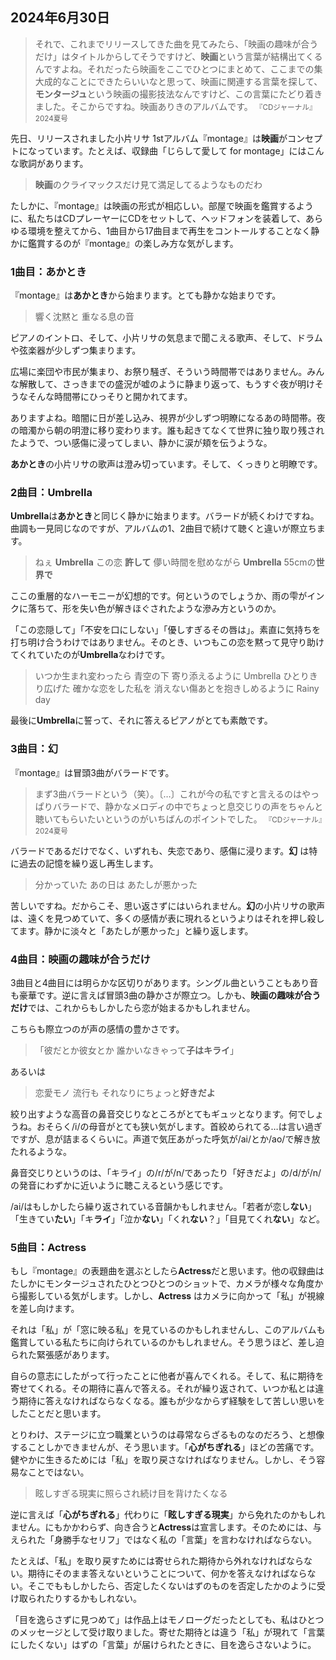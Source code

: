 ## 2024年6月30日 

> それで、これまでリリースしてきた曲を見てみたら、「映画の趣味が合うだけ」はタイトルからしてそうですけど、**映画**という言葉が結構出てくるんですよね。それだったら映画をここでひとつにまとめて、ここまでの集大成的なことにできたらいいなと思って、映画に関連する言葉を探して、**モンタージュ**という映画の撮影技法なんですけど、この言葉にたどり着きました。そこからですね。映画ありきのアルバムです。 <small>『CDジャーナル』2024夏号</small>

先日、リリースされました小片リサ 1stアルバム『montage』は**映画**がコンセプトになっています。たとえば、収録曲「じらして愛して for montage」にはこんな歌詞があります。

> **映画**のクライマックスだけ見て満足してるようなものだわ

たしかに、『montage』は映画の形式が相応しい。部屋で映画を鑑賞するように、私たちはCDプレーヤーにCDをセットして、ヘッドフォンを装着して、あらゆる環境を整えてから、1曲目から17曲目まで再生をコントールすることなく静かに鑑賞するのが『montage』の楽しみ方な気がします。

### 1曲目：あかとき

『montage』は**あかとき**から始まります。とても静かな始まりです。

> 響く沈黙と 重なる息の音

ピアノのイントロ、そして、小片リサの気息まで聞こえる歌声、そして、ドラムや弦楽器が少しずつ集まります。

広場に楽団や市民が集まり、お祭り騒ぎ、そういう時間帯ではありません。みんな解散して、さっきまでの盛況が嘘のように静まり返って、もうすぐ夜が明けそうなそんな時間帯にひっそりと開かれてます。

ありますよね。暗闇に日が差し込み、視界が少しずつ明瞭になるあの時間帯。夜の暗濁から朝の明澄に移り変わります。誰も起きてなくて世界に独り取り残されたようで、つい感傷に浸ってしまい、静かに涙が頬を伝うような。

**あかとき**の小片リサの歌声は澄み切っています。そして、くっきりと明瞭です。

### 2曲目：Umbrella

**Umbrella**は**あかとき**と同じく静かに始まります。バラードが続くわけですね。曲調も一見同じなのですが、アルバムの1、2曲目で続けて聴くと違いが際立ちます。

> ねぇ **Umbrella** この恋 **許して** 儚い時間を慰めながら **Umbrella** 55cmの**世界で**

ここの重層的なハーモニーが幻想的です。何というのでしょうか、雨の雫がインクに落ちて、形を失い色が解きほぐされたような滲み方というのか。

「この恋隠して」「不安を口にしない」「優しすぎるその唇は」。素直に気持ちを打ち明け合うわけではありません。そのとき、いつもこの恋を黙って見守り助けてくれていたのが**Umbrella**なわけです。

> いつか生まれ変わったら 青空の下 寄り添えるように Umbrella ひとりきり広げた 確かな恋をした私を 消えない傷あとを抱きしめるように Rainy day

最後に**Umbrella**に誓って、それに答えるピアノがとても素敵です。

### 3曲目：幻

『montage』は冒頭3曲がバラードです。

>まず3曲バラードという（笑）。〔…〕これが今の私ですと言えるのはやっぱりバラードで、静かなメロディの中でちょっと息交じりの声をちゃんと聴いてもらいたいというのがいちばんのポイントでした。  <small>『CDジャーナル』2024夏号</small>

バラードであるだけでなく、いずれも、失恋であり、感傷に浸ります。**幻** は特に過去の記憶を繰り返し再生します。

> 分かっていた あの日は あたしが悪かった

苦しいですね。だからこそ、思い返さずにはいられません。**幻**の小片リサの歌声は、遠くを見つめていて、多くの感情が表に現れるというよりはそれを押し殺してます。静かに淡々と「あたしが悪かった」と繰り返します。

### 4曲目：映画の趣味が合うだけ

3曲目と4曲目には明らかな区切りがあります。シングル曲ということもあり音も豪華です。逆に言えば冒頭3曲の静かさが際立つ。しかも、**映画の趣味が合うだけ**では、これからもしかしたら恋が始まるかもしれません。

こちらも際立つのが声の感情の豊かさです。

> 「彼だとか彼女とか 誰かいなきゃって**子はキライ**」

あるいは

> 恋愛モノ 流行も それなりにちょっと**好きだよ**

絞り出すような高音の鼻音交じりなところがとてもギュッとなります。何でしょうね。おそらく/i/の母音がとても狭い気がします。首絞められてる…は言い過ぎですが、息が詰まるくらいに。声道で気圧あがった呼気が/ai/とか/ao/で解き放たれるような。

鼻音交じりというのは、「キライ」の/r/が/n/であったり「好きだよ」の/d/が/n/の発音にわずかに近いように聴こえるという感じです。

/ai/はもしかしたら繰り返されている音韻かもしれません。「若者が恋し**ない**」「生きてい**たい**」「キ**ライ**」「泣か**ない**」「くれ**ない**？」「目見てくれ**ない**」など。

### 5曲目：Actress

もし『montage』の表題曲を選ぶとしたら**Actress**だと思います。他の収録曲はたしかにモンタージュされたひとつひとつのショットで、カメラが様々な角度から撮影している気がします。しかし、**Actress** はカメラに向かって「私」が視線を差し向けます。

それは「私」が「窓に映る私」を見ているのかもしれませんし、このアルバムも鑑賞している私たちに向けられているのかもしれません。そう思うほど、差し迫られた緊張感があります。

自らの意志にしたがって行ったことに他者が喜んでくれる。そして、私に期待を寄せてくれる。その期待に喜んで答える。それが繰り返されて、いつか私とは違う期待に答えなければならなくなる。誰もが少なからず経験をして苦しい思いをしたことだと思います。

とりわけ、ステージに立つ職業というのは尋常ならざるものなのだろう、と想像することしかできませんが、そう思います。「**心がちぎれる**」ほどの苦痛です。健やかに生きるためには「私」を取り戻さなければなりません。しかし、そう容易なことではない。

> 眩しすぎる現実に照らされ続け目を背けたくなる

逆に言えば「**心がちぎれる**」代わりに「**眩しすぎる現実**」から免れたのかもしれません。にもかかわらず、向き合うと**Actress**は宣言します。そのためには、与えられた「身勝手なセリフ」ではなく私の「言葉」を言わなければならない。

たとえば、「私」を取り戻すためには寄せられた期待から外れなければならない。期待にそのまま答えないということについて、何かを答えなければならない。そこでももしかしたら、否定したくないはずのものを否定したかのように受け取られたりするかもしれない。

「目を逸らさずに見つめて」は作品上はモノローグだったとしても、私はひとつのメッセージとして受け取りました。寄せた期待とは違う「私」が現れて「言葉にしたくない」はずの「言葉」が届けられたときに、目を逸らさないように。